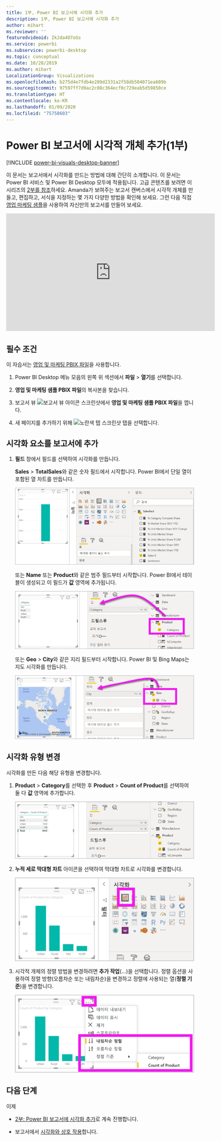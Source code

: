 ```yaml
---
title: 1부, Power BI 보고서에 시각화 추가
description: 1부, Power BI 보고서에 시각화 추가
author: mihart
ms.reviewer: ''
featuredvideoid: IkJda4O7oGs
ms.service: powerbi
ms.subservice: powerbi-desktop
ms.topic: conceptual
ms.date: 10/28/2019
ms.author: mihart
LocalizationGroup: Visualizations
ms.openlocfilehash: b275d4e7fdb4e289d2331a2f58db504071ea609b
ms.sourcegitcommit: 97597ff7d9ac2c08c364ecf0c729eab5d59850ce
ms.translationtype: HT
ms.contentlocale: ko-KR
ms.lasthandoff: 01/09/2020
ms.locfileid: "75758603"
---
```

# <a name="add-visuals-to-a-power-bi-report-part-1"></a>Power BI 보고서에 시각적 개체 추가(1부)

[!INCLUDE [power-bi-visuals-desktop-banner](../includes/power-bi-visuals-desktop-banner.md)]

이 문서는 보고서에서 시각화를 만드는 방법에 대해 간단히 소개합니다. 이 문서는 Power BI 서비스 및 Power BI Desktop 모두에 적용됩니다. 고급 콘텐츠를 보려면 이 시리즈의 [2부를 참조](power-bi-report-add-visualizations-ii.md)하세요. Amanda가 보여주는 보고서 캔버스에서 시각적 개체를 만들고, 편집하고, 서식을 지정하는 몇 가지 다양한 방법을 확인해 보세요. 그런 다음 직접 [영업 마케팅 샘플](../sample-datasets.md)을 사용하여 자신만의 보고서를 만들어 보세요.

<iframe width="560" height="315" src="https://www.youtube.com/embed/IkJda4O7oGs" frameborder="0" allowfullscreen></iframe>

## <a name="prerequisites"></a>필수 조건

이 자습서는 [영업 및 마케팅 PBIX 파일](https://download.microsoft.com/download/9/7/6/9767913A-29DB-40CF-8944-9AC2BC940C53/Sales%20and%20Marketing%20Sample%20PBIX.pbix)을 사용합니다.

1. Power BI Desktop 메뉴 모음의 왼쪽 위 섹션에서 **파일** > **열기**를 선택합니다.
   
2. **영업 및 마케팅 샘플 PBIX 파일**의 복사본을 찾습니다.

1. 보고서 뷰 ![보고서 뷰 아이콘 스크린샷](media/power-bi-visualization-kpi/power-bi-report-view.png)에서 **영업 및 마케팅 샘플 PBIX 파일**을 엽니다.

1. 새 페이지를 추가하기 위해 ![노란색 탭 스크린샷](media/power-bi-visualization-kpi/power-bi-yellow-tab.png) 탭을 선택합니다.

## <a name="add-visualizations-to-the-report"></a>시각화 요소를 보고서에 추가

1. **필드** 창에서 필드를 선택하여 시각화를 만듭니다.

    **Sales** > **TotalSales**와 같은 숫자 필드에서 시작합니다. Power BI에서 단일 열이 포함된 열 차트를 만듭니다.

    ![단일 열이 포함된 열 차트의 스크린샷](media/power-bi-report-add-visualizations-i/power-bi-column-chart.png)

    또는 **Name** 또는 **Product**와 같은 범주 필드부터 시작합니다. Power BI에서 테이블이 생성되고 이 필드가 **값** 영역에 추가됩니다.

    ![네 개의 범주가 있는 테이블 스크린샷](media/power-bi-report-add-visualizations-i/power-bi-product.png)

    또는 **Geo** > **City**와 같은 지리 필드부터 시작합니다. Power BI 및 Bing Maps는 지도 시각화를 만듭니다.

    ![지도 시각화의 스크린샷](media/power-bi-report-add-visualizations-i/power-bi-maps.png)

## <a name="change-the-type-of-visualization"></a>시각화 유형 변경

 시각화를 만든 다음 해당 유형을 변경합니다. 
 
 1. **Product** > **Category**를 선택한 후 **Product** > **Count of Product**를 선택하여 둘 다 **값** 영역에 추가합니다.

    ![Values 웰이 호출되는 필드 창의 스크린샷](media/power-bi-report-add-visualizations-i/power-bi-create-visual.png)

1. **누적 세로 막대형 차트** 아이콘을 선택하여 막대형 차트로 시각화를 변경합니다.

   ![누적 세로 막대형 차트 아이콘이 호출된 시각화 창의 스크린샷](media/power-bi-report-add-visualizations-i/power-bi-convert.png)

1. 시각적 개체의 정렬 방법을 변경하려면 **추가 작업**(...)을 선택합니다.  정렬 옵션을 사용하여 정렬 방향(오름차순 또는 내림차순)을 변경하고 정렬에 사용되는 열(**정렬 기준**)을 변경합니다.

   ![추가 작업 드롭다운 스크린샷](media/power-bi-report-add-visualizations-i/power-bi-sort.png)
  
## <a name="next-steps"></a>다음 단계

 이제

* [2부: Power BI 보고서에 시각화 추가](power-bi-report-add-visualizations-ii.md)로 계속 진행합니다.

* 보고서에서 [시각화와 상호 작용](../consumer/end-user-reading-view.md)합니다.

